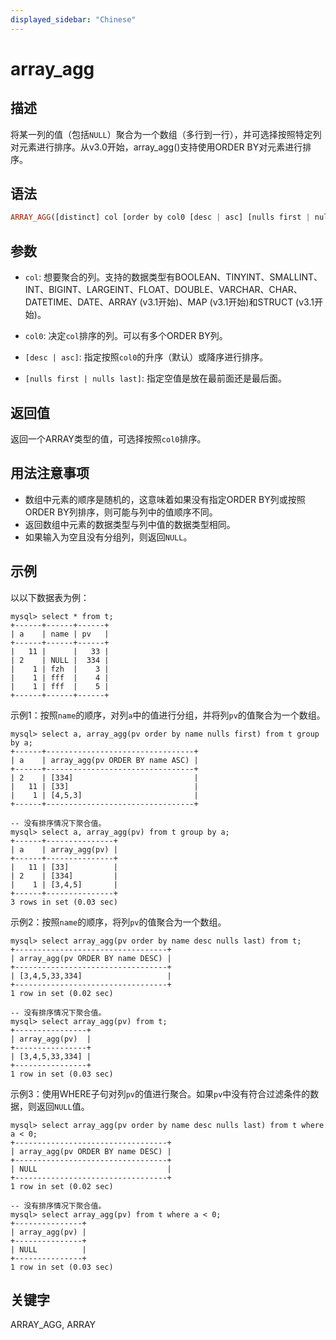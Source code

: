 ```yaml
---
displayed_sidebar: "Chinese"
---
```


# array_agg

## 描述

将某一列的值（包括`NULL`）聚合为一个数组（多行到一行），并可选择按照特定列对元素进行排序。从v3.0开始，array_agg()支持使用ORDER BY对元素进行排序。

## 语法

```Haskell
ARRAY_AGG([distinct] col [order by col0 [desc | asc] [nulls first | nulls last] ...])
```

## 参数

- `col`: 想要聚合的列。支持的数据类型有BOOLEAN、TINYINT、SMALLINT、INT、BIGINT、LARGEINT、FLOAT、DOUBLE、VARCHAR、CHAR、DATETIME、DATE、ARRAY (v3.1开始)、MAP (v3.1开始)和STRUCT (v3.1开始)。

- `col0`: 决定`col`排序的列。可以有多个ORDER BY列。

- `[desc | asc]`: 指定按照`col0`的升序（默认）或降序进行排序。

- `[nulls first | nulls last]`: 指定空值是放在最前面还是最后面。

## 返回值

返回一个ARRAY类型的值，可选择按照`col0`排序。

## 用法注意事项

- 数组中元素的顺序是随机的，这意味着如果没有指定ORDER BY列或按照ORDER BY列排序，则可能与列中的值顺序不同。
- 返回数组中元素的数据类型与列中值的数据类型相同。
- 如果输入为空且没有分组列，则返回`NULL`。

## 示例

以以下数据表为例：

```plaintext
mysql> select * from t;
+------+------+------+
| a    | name | pv   |
+------+------+------+
|   11 |      |   33 |
| 2    | NULL |  334 |
|    1 | fzh  |    3 |
|    1 | fff  |    4 |
|    1 | fff  |    5 |
+------+------+------+
```

示例1：按照`name`的顺序，对列`a`中的值进行分组，并将列`pv`的值聚合为一个数组。

```plaintext
mysql> select a, array_agg(pv order by name nulls first) from t group by a;
+------+---------------------------------+
| a    | array_agg(pv ORDER BY name ASC) |
+------+---------------------------------+
| 2    | [334]                           |
|   11 | [33]                            |
|    1 | [4,5,3]                         |
+------+---------------------------------+

-- 没有排序情况下聚合值。
mysql> select a, array_agg(pv) from t group by a;
+------+---------------+
| a    | array_agg(pv) |
+------+---------------+
|   11 | [33]          |
| 2    | [334]         |
|    1 | [3,4,5]       |
+------+---------------+
3 rows in set (0.03 sec)
```

示例2：按照`name`的顺序，将列`pv`的值聚合为一个数组。

```plaintext
mysql> select array_agg(pv order by name desc nulls last) from t;
+----------------------------------+
| array_agg(pv ORDER BY name DESC) |
+----------------------------------+
| [3,4,5,33,334]                   |
+----------------------------------+
1 row in set (0.02 sec)

-- 没有排序情况下聚合值。
mysql> select array_agg(pv) from t;
+----------------+
| array_agg(pv)  |
+----------------+
| [3,4,5,33,334] |
+----------------+
1 row in set (0.03 sec)
```

示例3：使用WHERE子句对列`pv`的值进行聚合。如果`pv`中没有符合过滤条件的数据，则返回`NULL`值。

```plaintext
mysql> select array_agg(pv order by name desc nulls last) from t where a < 0;
+----------------------------------+
| array_agg(pv ORDER BY name DESC) |
+----------------------------------+
| NULL                             |
+----------------------------------+
1 row in set (0.02 sec)

-- 没有排序情况下聚合值。
mysql> select array_agg(pv) from t where a < 0;
+---------------+
| array_agg(pv) |
+---------------+
| NULL          |
+---------------+
1 row in set (0.03 sec)
```

## 关键字

ARRAY_AGG, ARRAY